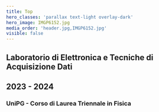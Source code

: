 ```yaml
---
title: Top
hero_classes: 'parallax text-light overlay-dark'
hero_image: IMGP6152.jpg
media_order: 'header.jpg,IMGP6152.jpg'
visible: false
---
```


## Laboratorio di Elettronica e Tecniche di Acquisizione Dati
## 2023 - 2024
### UniPG - Corso di Laurea Triennale in Fisica